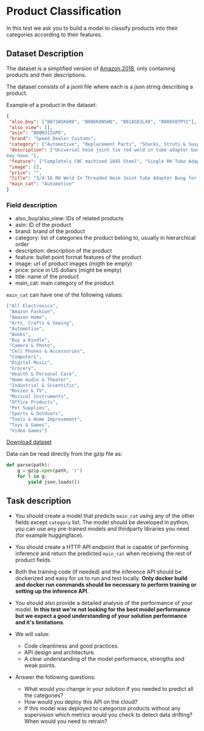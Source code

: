 # Product Classification

In this test we ask you to build a model to classify products into their categories according to their features.

## Dataset Description

The dataset is a simplified version of [Amazon 2018](https://jmcauley.ucsd.edu/data/amazon/), only containing products and their descriptions.

The dataset consists of a jsonl file where each is a json string describing a product.

Example of a product in the dataset:
```json
{
 "also_buy": ["B071WSK6R8", "B006K8N5WQ", "B01ASDJLX0", "B00658TPYI"],
 "also_view": [],
 "asin": "B00N31IGPO",
 "brand": "Speed Dealer Customs",
 "category": ["Automotive", "Replacement Parts", "Shocks, Struts & Suspension", "Tie Rod Ends & Parts", "Tie Rod Ends"],
 "description": ["Universal heim joint tie rod weld in tube adapter bung. Made in the USA by Speed Dealer Customs. Tube adapter measurements are as in the title, please contact us about any questions you 
may have."],
 "feature": ["Completely CNC machined 1045 Steel", "Single RH Tube Adapter", "Thread: 3/4-16", "O.D.: 1-1/4", "Fits 1-1/4\" tube with .120\" wall thickness"],
 "image": [],
 "price": "",
 "title": "3/4-16 RH Weld In Threaded Heim Joint Tube Adapter Bung for 1-1/4&quot; Dia by .120 Wall Tube",
 "main_cat": "Automotive"
}
```

### Field description
- also_buy/also_view: IDs of related products
- asin: ID of the product
- brand: brand of the product
- category: list of categories the product belong to, usually in hierarchical order
- description: description of the product
- feature: bullet point format features of the product
- image: url of product images (migth be empty)
- price: price in US dollars (might be empty)
- title: name of the product
- main_cat: main category of the product

`main_cat` can have one of the following values:
```json
["All Electronics",
 "Amazon Fashion",
 "Amazon Home",
 "Arts, Crafts & Sewing",
 "Automotive",
 "Books",
 "Buy a Kindle",
 "Camera & Photo",
 "Cell Phones & Accessories",
 "Computers",
 "Digital Music",
 "Grocery",
 "Health & Personal Care",
 "Home Audio & Theater",
 "Industrial & Scientific",
 "Movies & TV",
 "Musical Instruments",
 "Office Products",
 "Pet Supplies",
 "Sports & Outdoors",
 "Tools & Home Improvement",
 "Toys & Games",
 "Video Games"]
```

[Download dataset](https://drive.google.com/file/d/1Zf0Kdby-FHLdNXatMP0AD2nY0h-cjas3/view?usp=sharing)

Data can be read directly from the gzip file as:
```python
def parse(path):
    g = gzip.open(path, 'r')
    for l in g:
        yield json.loads(l)
```


## Task description

- You should create a model that predicts `main_cat` using any of the other fields except `category` list. The model should be developed in python, you can use any pre-trained models and thirdparty 
libraries you need (for example huggingface).

- You should create a HTTP API endpoint that is capable of performing inference and return the predicted `main_cat` when receiving the rest of product fields.

- Both the training code (if needed) and the inference API should be dockerized and easy for us to run and test locally. **Only docker build and docker run commands should be necessary to perform training or setting up the inference API**.

- You should also provide a detailed analysis of the performance of your model. **In this test we're not looking for the best model performance but we expect a good understanding of your solution performance and it's limitations**.

- We will value:
    - Code cleanliness and good practices.
    - API design and architecture.
    - A clear understanding of the model performance, strengths and weak points.

- Answer the following questions:
	- What would you change in your solution if you needed to predict all the categories?
    - How would you deploy this API on the cloud?
	- If this model was deployed to categorize products without any supervision which metrics would you check to detect data drifting? When would you need to retrain?

